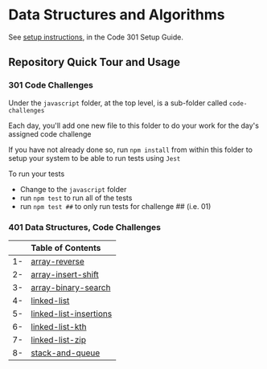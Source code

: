 # Data Structures and Algorithms

See [setup instructions](https://codefellows.github.io/setup-guide/code-301/3-code-challenges), in the Code 301 Setup Guide.

## Repository Quick Tour and Usage

### 301 Code Challenges

Under the `javascript` folder, at the top level, is a sub-folder called `code-challenges`

Each day, you'll add one new file to this folder to do your work for the day's assigned code challenge

If you have not already done so, run `npm install` from within this folder to setup your system to be able to run tests using `Jest`

To run your tests

- Change to the `javascript` folder
- run `npm test` to run all of the tests
- run `npm test ##` to only run tests for challenge ## (i.e. 01)

### 401 Data Structures, Code Challenges

|   | Table of Contents  |
|:-:| :---               |
| 1-| [array-reverse](javascript/401-code-challenges/array-reverse)|
| 2-| [array-insert-shift](javascript/401-code-challenges/array-insert-shift)|
| 3-| [array-binary-search](javascript/401-code-challenges/array-binary-search)|
| 4-| [linked-list](javascript/401-code-challenges/linked-list)|
| 5-| [linked-list-insertions](javascript/401-code-challenges/linked-list-insertions)|
| 6-| [linked-list-kth](javascript/401-code-challenges/linked-list-kth)|
| 7-| [linked-list-zip](javascript/401-code-challenges/linked-list-zip)|
| 8-| [stack-and-queue](javascript/401-code-challenges/stack-and-queue)|

